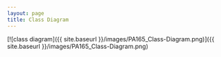 ```yaml
---
layout: page
title: Class Diagram
---
```


[![class diagram]({{ site.baseurl }}/images/PA165_Class-Diagram.png)]({{ site.baseurl }}/images/PA165_Class-Diagram.png)
